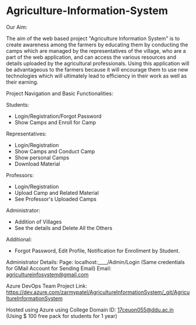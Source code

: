 # Agriculture-Information-System

Our Aim:

The aim of the web based project "Agriculture Information System" is to create awareness among the farmers by educating them by conducting the camps which are managed by the representatives of the village, who are a part of the web application, and can access the various resources and details uploaded by the agricultural professionals. Using this application will be advantageous to the farmers because it will encourage them to use new technologies which will ultimately lead to efficiency in their work as well as their earning.

Project Navigation and Basic Functionalities:

Students:
- Login/Registration/Forgot Password
- Show Camps and Enroll for Camp

Representatives:
- Login/Registration
- Show Camps and Conduct Camp
- Show personal Camps
- Download Material

Professors:
- Login/Registration
- Upload Camp and Related Material
- See Professor's Uploaded Camps

Administrator:
- Addition of Villages
- See the details and Delete All the Others

Additional:
- Forgot Password, Edit Profile, Notification for Enrollment by Student.

Administrator Details:
Page: localhost:____/Admin/Login
(Same credentials for GMail Account for Sending Email)
Email: agricultureinfosystem@gmail.com

Azure DevOps Team Project Link:
https://dev.azure.com/zarmypatel/AgricultureInformationSystem/_git/AgricultureInformationSystem

Hosted using Azure using College Domain ID: 17ceuon055@ddu.ac.in (Using $ 100 free pack for students for 1 year)
